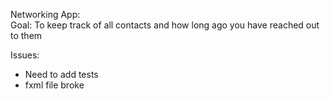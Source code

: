 Networking App:\
Goal: 
To keep track of all contacts and how long ago you have reached out to them

Issues:
- Need to add tests
- fxml file broke
